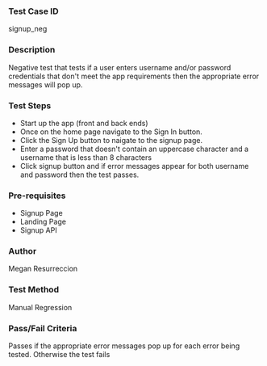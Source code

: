 ### Test Case ID
signup_neg

### Description
Negative test that tests if a user enters username and/or password credentials that don't meet the app requirements then the appropriate error messages will pop up.

### Test Steps
- Start up the app (front and back ends)
- Once on the home page navigate to the Sign In button.
- Click the Sign Up button to naigate to the signup page.
- Enter a password that doesn't contain an uppercase character and a username that is less than 8 characters
- Click signup button and if error messages appear for both username and password then the test passes.

### Pre-requisites
- Signup Page
- Landing Page
- Signup API

### Author
Megan Resurreccion

### Test Method
Manual Regression

### Pass/Fail Criteria
Passes if the appropriate error messages pop up for each error being tested.
Otherwise the test fails
